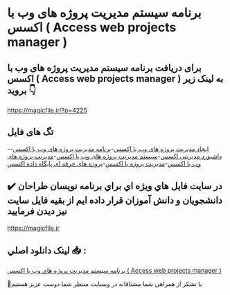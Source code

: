 # برنامه سیستم مدیریت پروژه های وب با اکسس ( Access web projects manager )

## برای دریافت برنامه سیستم مدیریت پروژه های وب با اکسس ( Access web projects manager ) به لینک زیر بروید 👇

https://magicfile.ir/?p=4225

## تگ های فایل

-[ایجاد مدیریت پروژه های وب با اکسس](https://magicfile.ir/product/access-web-projects-manager/)-[برنامه مدیریت پروژه های وب با اکسس](https://magicfile.ir/product/access-web-projects-manager/)-[داشبورد مدیریتی اکسس](https://magicfile.ir/product/access-web-projects-manager/)-[سیستم مدیریت پروژه های وب با اکسس](https://magicfile.ir/product/access-web-projects-manager/)-[مدیریت پروژه های وب با اکسس](https://magicfile.ir/product/access-web-projects-manager/)-[مدیریت پروژه با اکسس](https://magicfile.ir/product/access-web-projects-manager/)-[پروژه های حرفه ای پایگاه داده اکسس](https://magicfile.ir/product/access-web-projects-manager/)

## ✔️ در سايت فايل هاي ويژه اي براي برنامه نويسان طراحان دانشجويان و دانش آموزان قرار داده ايم از بقيه فايل سايت نيز ديدن فرماييد

https://magicfile.ir


## لينک دانلود اصلي 📥 :

[برنامه سیستم مدیریت پروژه های وب با اکسس ( Access web projects manager )](https://magicfile.ir/product/access-web-projects-manager/) 


🙏با تشکر از همراهي شما مشتاقانه در وبسایت منتظر شما دوست عزیز هستیم

